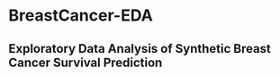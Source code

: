 # BreastCancer-EDA
## Exploratory Data Analysis of Synthetic Breast Cancer Survival Prediction





